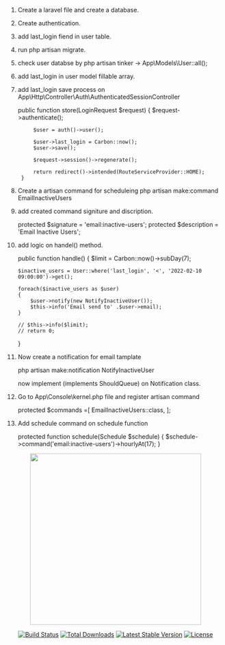 1. Create a laravel file and create a database.
2. Create authentication.
3. add last_login fiend in user table.
4. run php artisan migrate.
5. check user databse by php artisan tinker -> App\Models\User::all();
6. add last_login in user model fillable array.

7. add last_login save process on App\Http\Controller\Auth\AuthenticatedSessionController 

    public function store(LoginRequest $request)
        {
            $request->authenticate();

            $user = auth()->user();

            $user->last_login = Carbon::now();
            $user->save();

            $request->session()->regenerate();

            return redirect()->intended(RouteServiceProvider::HOME);
        }

8. Create a artisan command for scheduleing 
    php artisan make:command EmailInactiveUsers 

9. add created command signiture and discription.

    protected $signature = 'email:inactive-users';
    protected $description = 'Email Inactive Users';

10. add logic on handel() method.

    public function handle()
    {
        $limit = Carbon::now()->subDay(7);

        $inactive_users = User::where('last_login', '<', '2022-02-10 09:00:00')->get();

        foreach($inactive_users as $user)
        {
            $user->notify(new NotifyInactiveUser());
            $this->info('Email send to' .$user->email);
        }
        
        // $this->info($limit);
        // return 0;
    }
11. Now create a notification for email tamplate

    php artisan make:notification NotifyInactiveUser

    now implement (implements ShouldQueue) on Notification class.

12. Go to App\Console\kernel.php file and register artisan command

    protected $commands =[
        EmailInactiveUsers::class,
    ];

13. Add schedule command on schedule function

    protected function schedule(Schedule $schedule)
    {
        $schedule->command('email:inactive-users')->hourlyAt(17);
    }




<p align="center"><a href="https://laravel.com" target="_blank"><img src="https://raw.githubusercontent.com/laravel/art/master/logo-lockup/5%20SVG/2%20CMYK/1%20Full%20Color/laravel-logolockup-cmyk-red.svg" width="400"></a></p>

<p align="center">
<a href="https://travis-ci.org/laravel/framework"><img src="https://travis-ci.org/laravel/framework.svg" alt="Build Status"></a>
<a href="https://packagist.org/packages/laravel/framework"><img src="https://img.shields.io/packagist/dt/laravel/framework" alt="Total Downloads"></a>
<a href="https://packagist.org/packages/laravel/framework"><img src="https://img.shields.io/packagist/v/laravel/framework" alt="Latest Stable Version"></a>
<a href="https://packagist.org/packages/laravel/framework"><img src="https://img.shields.io/packagist/l/laravel/framework" alt="License"></a>
</p>
